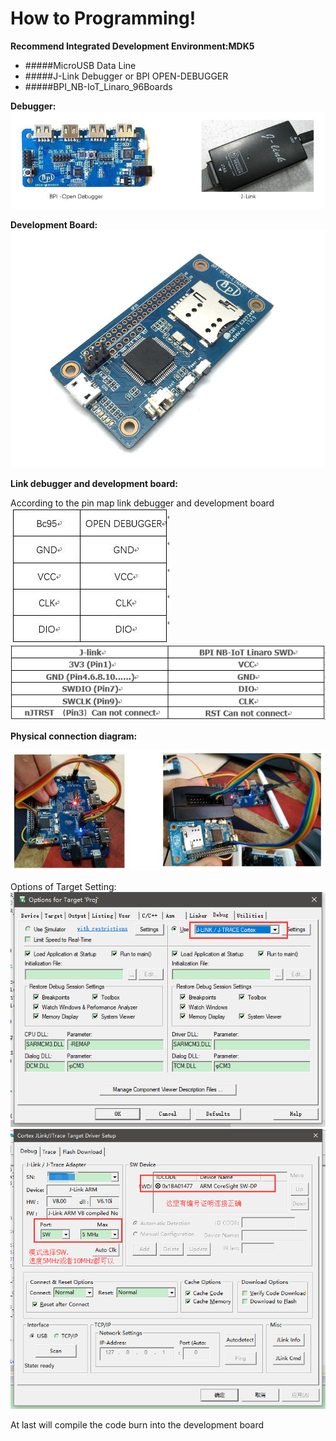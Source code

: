 # How to Programming!

**Recommend Integrated Development Environment:MDK5**

- #####MicroUSB Data Line
- #####J-Link Debugger or BPI OPEN-DEBUGGER
- #####BPI_NB-IoT_Linaro_96Boards

**Debugger:**
![](./pic/Debugger.jpg)

**Development Board:**
![](./pic/view.jpg)

**Link debugger and development board:**

According to the pin map link debugger and development board
![](./pic/connect2.jpg)![](./pic/connect1.png)

**Physical connection diagram:**

![](./pic/connect.jpg)

Options of Target Setting:
![](./pic/debug_setting_1.png)
![](./pic/debug_setting_2.png)

At last will compile the code burn into the development board
